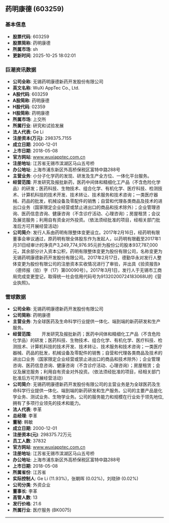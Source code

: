 ## 药明康德 (603259)

### 基本信息

- **股票代码**: 603259
- **股票简称**: 药明康德
- **所属市场**: sh
- **更新时间**: 2025-10-25 18:02:01

### 巨潮资讯数据

- **公司全称**: 无锡药明康德新药开发股份有限公司
- **英文名称**: WuXi AppTec Co., Ltd.
- **A股代码**: 603259
- **A股简称**: 药明康德
- **H股代码**: 02359
- **H股简称**: 药明康德
- **所属市场**: 上交所
- **所属行业**: 研究和试验发展
- **法人代表**: Ge Li
- **注册资本(万元)**: 298375.7155
- **成立日期**: 2000-12-01
- **上市日期**: 2018-05-08
- **官方网站**: www.wuxiapptec.com.cn
- **注册地址**: 江苏省无锡市滨湖区马山五号桥
- **办公地址**: 上海市浦东新区外高桥保税区富特中路288号
- **主营业务**: 小分子化学药的发现、研发及生产全方位、一体化平台服务。
- **经营范围**: 开发研究及报批新药，医药中间体和精细化工产品（不含危险化学品）的研发；医药科技、生物技术、组合化学、有机化学、医疗科技、检测技术、计算机科技的技术开发、技术转让、技术服务和技术咨询；一类医疗器械、药品的批发，机械设备及零配件的销售；自营和代理各类商品及技术的进出口业务（国家限定企业经营或禁止进出口的商品和技术除外）；企业管理咨询、医药信息咨询、健康咨询（不含诊疗活动、心理咨询）；房屋租赁；会议及展览服务；利用自有资金对外投资。（依法须经批准的项目，经相关部门批准后方可开展经营活动）
- **公司简介**: 发行人系由药明有限整体变更设立。2017年2月16日，经药明有限董事会审议通过，原药明有限全体股东作为发起人，以药明有限截至2017年1月31日经审计的净资产3,249,774,976.95元折为股份公司股本937,787,000元，其余部分计入资本公积，药明有限整体变更为股份有限公司，名称变更为无锡药明康德新药开发股份有限公司。2017年2月17日，德勤华永对发行人整体变更为股份有限公司的注册资本实收情况进行了审验，并出具《验资报告》（德师报（验）字（17）第00090号）。2017年3月1日，发行人于无锡市工商局完成变更登记，取得统一社会信用代码号为91320200724183068U的《营业执照》。

### 雪球数据

- **公司全称**: 无锡药明康德新药开发股份有限公司
- **公司简称**: 药明康德
- **主营业务**: 为全球医药及生命科学行业提供一体化、端到端的新药研发和生产服务。
- **经营范围**: 　　开发研究及报批新药；医药中间体和精细化工产品（不含危险化学品）的研发；医药科技、生物技术、组合化学、有机化学、医疗科技、检测技术、计算机科技的技术开发、技术转让、技术服务和技术咨询；一类医疗器械、药品的批发，机械设备及零配件的销售；自营和代理各类商品及技术的进出口业务（国家限定企业经营或禁止进出口的商品和技术除外）；企业管理咨询、医药信息咨询、健康咨询（不含诊疗活动、心理咨询）；房屋租赁；会议及展览服务；利用自有资金对外投资。（依法须经批准的项目，经相关部门批准后方可开展经营活动）
- **公司简介**: 无锡药明康德新药开发股份有限公司的主营业务是为全球医药及生命科学行业提供一体化、端到端的新药研发和生产服务。公司的主要产品是化学业务、测试业务、生物学业务。公司的服务能力和规模在行业处于领先地位,拥有了多项行业领先的技术和能力。
- **法人代表**: 李革
- **总经理**: 李革
- **董秘**: 韩敏
- **成立日期**: 2000-12-01
- **注册资本(元)**: 298375.72万元
- **员工人数**: 37832
- **官方网站**: www.wuxiapptec.com.cn
- **注册地址**: 江苏省无锡市滨湖区马山五号桥
- **办公地址**: 上海市浦东新区外高桥保税区富特中路288号
- **上市日期**: 2018-05-08
- **所属省份**: 江苏省
- **实际控制人**: Ge Li (11.93%)，张朝晖 (0.02%)，刘晓钟 (0.02%)
- **公司分类**: 外资企业
- **董事长**: 李革
- **高管人数**: 13
- **发行价格**: 21.6
- **所属行业**: 医疗服务 (BK0075)

---